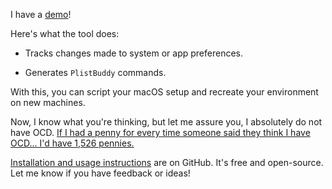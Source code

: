 I have a [demo](https://youtu.be/-gOFmlQP9IA)!

Here's what the tool does:

- Tracks changes made to system or app preferences.

- Generates `PlistBuddy` commands.

With this, you can script your macOS setup and recreate your environment on new machines.

Now, I know what you're thinking, but let me assure you, I absolutely do not have OCD. [If I had a penny for every time someone said they think I have OCD... I'd have 1,526 pennies.](https://old.reddit.com/r/Jokes/comments/87jb90/if_i_had_a_penny_for_every_time_someone_said_they)

[Installation and usage instructions](https://github.com/8ta4/plist) are on GitHub. It's free and open-source. Let me know if you have feedback or ideas!
